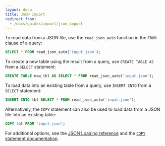 ```yaml
---
layout: docu
title: JSON Import
redirect_from:
  - /docs/guides/import/json_import
---
```


To read data from a JSON file, use the `read_json_auto` function in the `FROM` clause of a query:

```sql
SELECT * FROM read_json_auto('input.json');
```

To create a new table using the result from a query, use `CREATE TABLE AS` from a `SELECT` statement:

```sql
CREATE TABLE new_tbl AS SELECT * FROM read_json_auto('input.json');
```

To load data into an existing table from a query, use `INSERT INTO` from a `SELECT` statement:

```sql
INSERT INTO tbl SELECT * FROM read_json_auto('input.json');
```

Alternatively, the `COPY` statement can also be used to load data from a JSON file into an existing table:

```sql
COPY tbl FROM 'input.json';
```

For additional options, see the [JSON Loading reference](../../data/json) and the [`COPY` statement documentation](../../sql/statements/copy).
